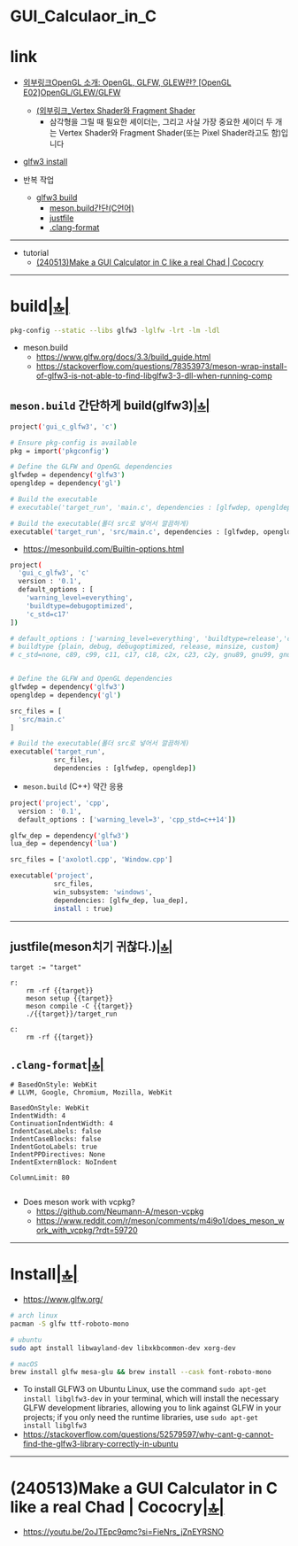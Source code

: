 # GUI_Calculaor_in_C

# link

- [외부링크OpenGL 소개: OpenGL, GLFW, GLEW란? [OpenGL E02]OpenGL/GLEW/GLFW](https://kyoungwhankim.github.io/ko/blog/opengl_intro/)
  - [(외부링크_Vertex Shader와 Fragment Shader](https://kyoungwhankim.github.io/ko/blog/opengl_triangle2/)
    - 삼각형을 그릴 때 필요한 셰이더는, 그리고 사실 가장 중요한 셰이더 두 개는 Vertex Shader와 Fragment Shader(또는 Pixel Shader라고도 함)입니다

- [glfw3 install](#install)

- 반복 작업
  - [glfw3 build](#build)
    - [meson.build간단(C언어)](#mesonbuild-간단하게-buildglfw3)
    - [justfile](#justfilemeson치기-귀찮다)
    - [.clang-format](#clang-format)

<hr />

- tutorial
  - [(240513)Make a GUI Calculator in C like a real Chad | Cococry](#240513make-a-gui-calculator-in-c-like-a-real-chad--cococry)

<hr />

# build[|🔝|](#link)

```bash
pkg-config --static --libs glfw3 -lglfw -lrt -lm -ldl
```

- meson.build
  - https://www.glfw.org/docs/3.3/build_guide.html
  - https://stackoverflow.com/questions/78353973/meson-wrap-install-of-glfw3-is-not-able-to-find-libglfw3-3-dll-when-running-comp

## `meson.build` 간단하게 build(glfw3)[|🔝|](#link)

```bash
project('gui_c_glfw3', 'c')

# Ensure pkg-config is available
pkg = import('pkgconfig')

# Define the GLFW and OpenGL dependencies
glfwdep = dependency('glfw3')
opengldep = dependency('gl')

# Build the executable
# executable('target_run', 'main.c', dependencies : [glfwdep, opengldep])

# Build the executable(폴더 src로 넣어서 깔끔하게)
executable('target_run', 'src/main.c', dependencies : [glfwdep, opengldep])

```

- https://mesonbuild.com/Builtin-options.html

```bash
project(
  'gui_c_glfw3', 'c'
  version : '0.1',
  default_options : [
    'warning_level=everything',
    'buildtype=debugoptimized',
    'c_std=c17'
])

# default_options : ['warning_level=everything', 'buildtype=release','c_std=c17'])
# buildtype {plain, debug, debugoptimized, release, minsize, custom}
# c_std=none, c89, c99, c11, c17, c18, c2x, c23, c2y, gnu89, gnu99, gnu11, gnu17, gnu18, gnu2x, gnu23, gnu2y


# Define the GLFW and OpenGL dependencies
glfwdep = dependency('glfw3')
opengldep = dependency('gl')

src_files = [
  'src/main.c'
]

# Build the executable(폴더 src로 넣어서 깔끔하게)
executable('target_run',
           src_files,
           dependencies : [glfwdep, opengldep])

```

- `meson.build` (C++) 약간 응용

```bash
project('project', 'cpp',
  version : '0.1',
  default_options : ['warning_level=3', 'cpp_std=c++14'])

glfw_dep = dependency('glfw3')
lua_dep = dependency('lua')

src_files = ['axolotl.cpp', 'Window.cpp']

executable('project',
           src_files,
           win_subsystem: 'windows',
           dependencies: [glfw_dep, lua_dep],
           install : true)
```

<hr />

## justfile(meson치기 귀찮다.)[|🔝|](#link)

```justfile
target := "target"

r:
    rm -rf {{target}}
    meson setup {{target}}
    meson compile -C {{target}}
    ./{{target}}/target_run

c:
    rm -rf {{target}}
```

## `.clang-format`[|🔝|](#link)

```.clang-format
# BasedOnStyle: WebKit
# LLVM, Google, Chromium, Mozilla, WebKit

BasedOnStyle: WebKit
IndentWidth: 4
ContinuationIndentWidth: 4
IndentCaseLabels: false
IndentCaseBlocks: false
IndentGotoLabels: true
IndentPPDirectives: None
IndentExternBlock: NoIndent

ColumnLimit: 80


```

- Does meson work with vcpkg?
  - https://github.com/Neumann-A/meson-vcpkg
  - https://www.reddit.com/r/meson/comments/m4i9o1/does_meson_work_with_vcpkg/?rdt=59720


<hr />

# Install[|🔝|](#link)

- https://www.glfw.org/


```bash
# arch linux
pacman -S glfw ttf-roboto-mono

# ubuntu
sudo apt install libwayland-dev libxkbcommon-dev xorg-dev

# macOS
brew install glfw mesa-glu && brew install --cask font-roboto-mono

```

- To install GLFW3 on Ubuntu Linux, use the command `sudo apt-get install libglfw3-dev` in your terminal, which will install the necessary GLFW development libraries, allowing you to link against GLFW in your projects; if you only need the runtime libraries, use `sudo apt-get install libglfw3`
- https://stackoverflow.com/questions/52579597/why-cant-g-cannot-find-the-glfw3-library-correctly-in-ubuntu

<hr />


# (240513)Make a GUI Calculator in C like a real Chad | Cococry[|🔝|](#link)
- https://youtu.be/2oJTEpc9qmc?si=FieNrs_jZnEYRSNO
